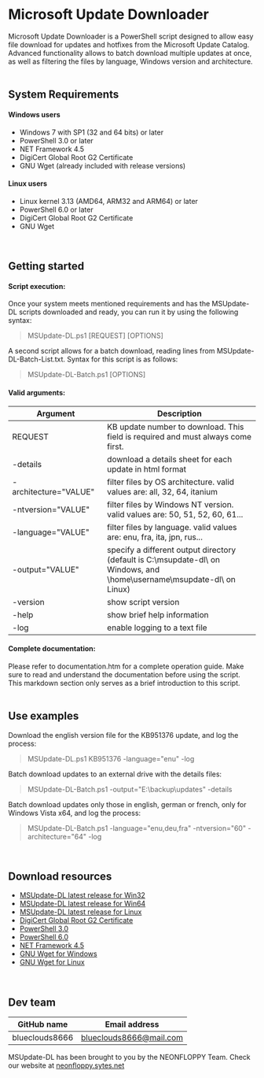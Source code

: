 # Microsoft Update Downloader

Microsoft Update Downloader is a PowerShell script designed to allow easy file download for updates and hotfixes from the Microsoft Update Catalog. Advanced functionality allows to batch download multiple updates at once, as well as filtering the files by language, Windows version and architecture.
<br />
<br />

## System Requirements

#### Windows users
- Windows 7 with SP1 (32 and 64 bits) or later
- PowerShell 3.0 or later
- NET Framework 4.5
- DigiCert Global Root G2 Certificate
- GNU Wget (already included with release versions)

#### Linux users
- Linux kernel 3.13 (AMD64, ARM32 and ARM64) or later
- PowerShell 6.0 or later
- DigiCert Global Root G2 Certificate
- GNU Wget
<br />

## Getting started
#### Script execution:
Once your system meets mentioned requirements and has the MSUpdate-DL scripts downloaded and ready, you can run it by using the following syntax:
> MSUpdate-DL.ps1 [REQUEST] [OPTIONS]

A second script allows for a batch download, reading lines from MSUpdate-DL-Batch-List.txt. Syntax for this script is as follows:
> MSUpdate-DL-Batch.ps1 [OPTIONS]

#### Valid arguments:
Argument | Description
--- | ---
REQUEST&nbsp;&nbsp;&nbsp;&nbsp;&nbsp;&nbsp;&nbsp;&nbsp;&nbsp;&nbsp;&nbsp;&nbsp;&nbsp;&nbsp;&nbsp;&nbsp;&nbsp;&nbsp;&nbsp;&nbsp;&nbsp;&nbsp;&nbsp;&nbsp;| KB update number to download. This field is required and must always come first.
-details | download a details sheet for each update in html format
-architecture="VALUE" | filter files by OS architecture. valid values are: all, 32, 64, itanium
-ntversion="VALUE" | filter files by Windows NT version. valid values are: 50, 51, 52, 60, 61...
-language="VALUE" | filter files by language. valid values are: enu, fra, ita, jpn, rus...
-output="VALUE" | specify a different output directory (default is C:\msupdate-dl\ on Windows, and \home\username\msupdate-dl\ on Linux)
-version | show script version
-help | show brief help information
-log | enable logging to a text file

#### Complete documentation:
Please refer to documentation.htm for a complete operation guide. Make sure to read and understand the documentation before using the script. This markdown section only serves as a brief introduction to this script.
<br />
<br />


## Use examples

Download the english version file for the KB951376 update, and log the process:
> MSUpdate-DL.ps1 KB951376 -language="enu" -log

Batch download updates to an external drive with the details files:
> MSUpdate-DL-Batch.ps1 -output="E:\backup\updates\" -details

Batch download updates only those in english, german or french, only for Windows Vista x64, and log the process:
> MSUpdate-DL-Batch.ps1 -language="enu,deu,fra" -ntversion="60" -architecture="64" -log

<br />


## Download resources

- [MSUpdate-DL latest release for Win32](https://github.com/blueclouds8666/msupdate-dl/releases/download/1.00/msupdate-dl-windows-i686.7z)
- [MSUpdate-DL latest release for Win64](https://github.com/blueclouds8666/msupdate-dl/releases/download/1.00/msupdate-dl-windows-AMD64.7z)
- [MSUpdate-DL latest release for Linux](https://github.com/blueclouds8666/msupdate-dl/releases/download/1.00/msupdate-dl-linux.7z)
- [DigiCert Global Root G2 Certificate](https://cacerts.digicert.com/DigiCertGlobalRootG2.crt)
- [PowerShell 3.0](https://www.microsoft.com/en-us/download/details.aspx?id=34595)
- [PowerShell 6.0](https://github.com/PowerShell/PowerShell/releases/tag/v6.0.0)
- [NET Framework 4.5](https://www.microsoft.com/en-US/download/details.aspx?id=40779)
- [GNU Wget for Windows](https://eternallybored.org/misc/wget/)
- [GNU Wget for Linux](https://www.gnu.org/software/wget/)

<br />


## Dev team

GitHub name | Email address
--- | ---
blueclouds8666 | blueclouds8666@mail.com 

MSUpdate-DL has been brought to you by the NEONFLOPPY Team. Check our website at [neonfloppy.sytes.net](http://neonfloppy.sytes.net)

<br />
 
